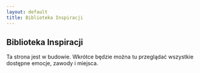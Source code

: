 ```yaml
---
layout: default
title: Biblioteka Inspiracji
---
```


## Biblioteka Inspiracji

Ta strona jest w budowie. Wkrótce będzie można tu przeglądać wszystkie dostępne emocje, zawody i miejsca.
